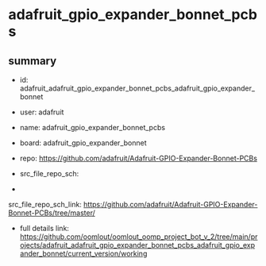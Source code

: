 # adafruit_gpio_expander_bonnet_pcbs
 
## summary 
* id: adafruit_adafruit_gpio_expander_bonnet_pcbs_adafruit_gpio_expander_bonnet
* user: adafruit
* name: adafruit_gpio_expander_bonnet_pcbs
* board: adafruit_gpio_expander_bonnet
* repo: https://github.com/adafruit/Adafruit-GPIO-Expander-Bonnet-PCBs



* src_file_repo_sch: 
*
 src_file_repo_sch_link: https://github.com/adafruit/Adafruit-GPIO-Expander-Bonnet-PCBs/tree/master/
* full details link: https://github.com/oomlout/oomlout_oomp_project_bot_v_2/tree/main/projects/adafruit_adafruit_gpio_expander_bonnet_pcbs_adafruit_gpio_expander_bonnet/current_version/working  






